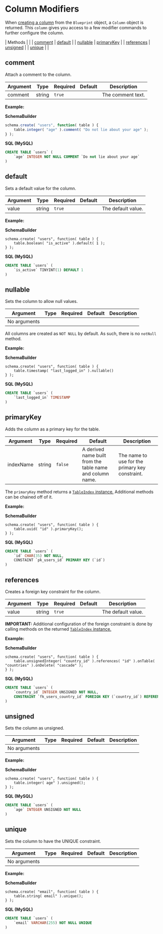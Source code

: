 # Column Modifiers

When [creating a column](schema/columns.md) from the `Blueprint` object, a `Column` object is returned.  This `column` gives you access to a few modifier commands to further configure the column.

| Methods                   |                           |
| [comment](#comment)       | [default](#default)       |
| [nullable](#nullable)     | [primaryKey](#primaryKey) |
| [references](#references) | [unsigned](#unsigned)     |
| [unique](#unique)         |                           |

## comment

Attach a comment to the column.

| Argument |  Type  | Required | Default |    Description    |
|----------|--------|----------|---------|-------------------|
| comment  | string | `true`   |         | The comment text. |

**Example:**

__SchemaBuilder__
```js
schema.create( "users", function( table ) {
	table.integer( "age" ).comment( "Do not lie about your age" );
} );
```

__SQL (MySQL)__
```sql
CREATE TABLE `users` (
	`age` INTEGER NOT NULL COMMENT `Do not lie about your age`
)
```

## default

Sets a default value for the column.

| Argument |  Type  | Required | Default |    Description     |
|----------|--------|----------|---------|--------------------|
| value    | string | `true`   |         | The default value. |

**Example:**

__SchemaBuilder__
```
schema.create( "users", function( table ) {
	table.boolean( "is_active" ).default( 1 );
} );
```

__SQL (MySQL)__
```sql
CREATE TABLE `users` (
	`is_active` TINYINT(1) DEFAULT 1
)
```

## nullable

Sets the column to allow null values.

|   Argument   | Type | Required | Default | Description |
|--------------|------|----------|---------|-------------|
| No arguments |      |          |         |             |

All columns are created as `NOT NULL` by default.  As such, there is no `notNull` method.

**Example:**

__SchemaBuilder__
```
schema.create( "users", function( table ) {
	table.timestamp( "last_logged_in" ).nullable()
} );
```

__SQL (MySQL)__
```sql
CREATE TABLE `users` (
	`last_logged_in` TIMESTAMP
)
```

## primaryKey

Adds the column as a primary key for the table.

|  Argument |  Type  | Required |                          Default                          |    Description     |
|-----------|--------|----------|-----------------------------------------------------------|--------------------|
| indexName | string | `false`  | A derived name built from the table name and column name. | The name to use for the primary key constraint. |

The `primaryKey` method returns a [`TableIndex` instance.](schema/indexes.md)  Additional methods can be chained off of it.

**Example:**

__SchemaBuilder__
```
schema.create( "users", function( table ) {
	table.uuid( "id" ).primaryKey();
} );
```

__SQL (MySQL)__
```sql
CREATE TABLE `users` (
	`id` CHAR(35) NOT NULL,
	CONSTAINT `pk_users_id` PRIMARY KEY (`id`)
)
```

## references

Creates a foreign key constraint for the column.

| Argument |  Type  | Required | Default |    Description     |
|----------|--------|----------|---------|--------------------|
| value    | string | `true`   |         | The default value. |

**IMPORTANT:** Additional configuration of the foreign constraint is done by calling methods on the returned [`TableIndex` instance.](schema/indexes.md)

**Example:**

__SchemaBuilder__
```
schema.create( "users", function( table ) {
	table.unsignedInteger( "country_id" ).references( "id" ).onTable( "countries" ).onDelete( "cascade" );
} );
```

__SQL (MySQL)__
```sql
CREATE TABLE `users` (
	`country_id` INTEGER UNSIGNED NOT NULL,
	CONSTRAINT `fk_users_country_id` FOREIGN KEY (`country_id`) REFERENCES `countries` (`id`) ON UPDATE NO ACTION ON DELETE CASCADE
)
```

## unsigned

Sets the column as unsigned.

|   Argument   | Type | Required | Default | Description |
|--------------|------|----------|---------|-------------|
| No arguments |      |          |         |             |

**Example:**

__SchemaBuilder__
```
schema.create( "users", function( table ) {
	table.integer( age" ).unsigned();
} );
```

__SQL (MySQL)__
```sql
CREATE TABLE `users` (
	`age` INTEGER UNSIGNED NOT NULL
)
```

## unique

Sets the column to have the UNIQUE constraint.

|   Argument   | Type | Required | Default | Description |
|--------------|------|----------|---------|-------------|
| No arguments |      |          |         |             |

**Example:**

__SchemaBuilder__
```
schema.create( "email", function( table ) {
	table.string( email" ).unique();
} );
```

__SQL (MySQL)__
```sql
CREATE TABLE `users` (
	`email` VARCHAR(255) NOT NULL UNIQUE
)
```

